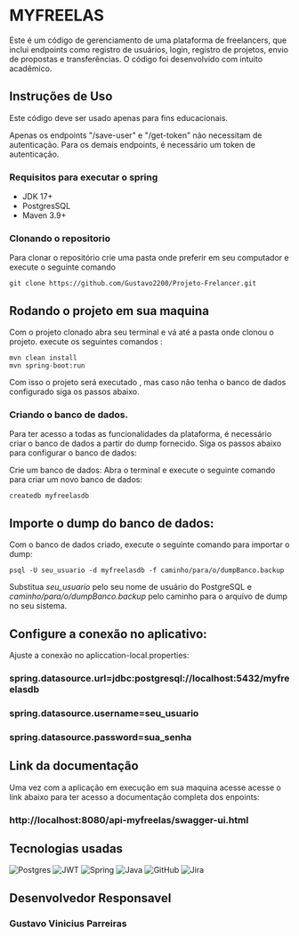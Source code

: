 # MYFREELAS
Este é um código de gerenciamento de uma plataforma de freelancers, que inclui endpoints como registro de usuários, login, registro de projetos, envio de propostas e transferências. O código foi desenvolvido com intuito acadêmico.

## Instruções de Uso
Este código deve ser usado apenas para fins educacionais.

Apenas os endpoints "/save-user" e "/get-token" não necessitam de autenticação.
Para os demais endpoints, é necessário um token de autenticação.

### Requisitos para executar o spring

- JDK 17+
- PostgresSQL
- Maven 3.9+

### Clonando o repositorio

Para clonar o repositório crie uma pasta onde preferir em seu computador e execute o seguinte comando
    
    git clone https://github.com/Gustavo2200/Projeto-Frelancer.git

## Rodando o projeto em sua maquina
Com o projeto clonado abra seu terminal e vá até a pasta onde clonou o projeto.
execute os seguintes comandos :

    mvn clean install
    mvn spring-boot:run

Com isso o projeto será executado , mas caso não tenha o banco de dados configurado siga os passos abaixo.

### Criando o  banco de dados.
Para ter acesso a todas as funcionalidades da plataforma, é necessário criar o banco de dados a partir do dump fornecido. Siga os passos abaixo para configurar o banco de dados:

Crie um banco de dados:
Abra o terminal e execute o seguinte comando para criar um novo banco de dados:

    createdb myfreelasdb

## Importe o dump do banco de dados:
Com o banco de dados criado, execute o seguinte comando para importar o dump:

    psql -U seu_usuario -d myfreelasdb -f caminho/para/o/dumpBanco.backup

Substitua *seu_usuario* pelo seu nome de usuário do PostgreSQL e *caminho/para/o/dumpBanco.backup* pelo caminho para o arquivo de dump no seu sistema.

## Configure a conexão no aplicativo:
Ajuste a conexão no apliccation-local.properties:

### spring.datasource.url=jdbc:postgresql://localhost:5432/myfreelasdb
### spring.datasource.username=seu_usuario
### spring.datasource.password=sua_senha 
 
## Link da documentação

Uma vez com a aplicação em execução em sua maquina acesse acesse o link abaixo para ter acesso a documentação completa dos enpoints:

### http://localhost:8080/api-myfreelas/swagger-ui.html

## Tecnologias usadas
![Postgres](https://img.shields.io/badge/postgres-%23316192.svg?style=for-the-badge&logo=postgresql&logoColor=white) ![JWT](https://img.shields.io/badge/JWT-black?style=for-the-badge&logo=JSON%20web%20tokens) ![Spring](https://img.shields.io/badge/spring-%236DB33F.svg?style=for-the-badge&logo=spring&logoColor=white) ![Java](https://img.shields.io/badge/java-%23ED8B00.svg?style=for-the-badge&logo=openjdk&logoColor=white) ![GitHub](https://img.shields.io/badge/github-%23121011.svg?style=for-the-badge&logo=github&logoColor=white) ![Jira](https://img.shields.io/badge/jira-%230A0FFF.svg?style=for-the-badge&logo=jira&logoColor=white)
## Desenvolvedor Responsavel
### Gustavo Vinicius Parreiras
